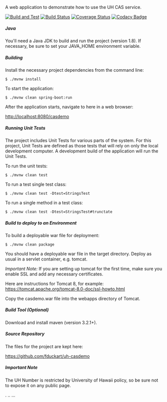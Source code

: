 A web application to demonstrate how to use the UH CAS service.

[![Build and Test](https://github.com/fduckart/uh-casdemo/actions/workflows/build-test.yml/badge.svg)](https://github.com/fduckart/uh-casdemo/actions/workflows/build-test.yml)
[![Build Status](https://travis-ci.org/fduckart/uh-casdemo.png?branch=master)](https://travis-ci.org/fduckart/uh-casdemo)
[![Coverage Status](https://coveralls.io/repos/github/fduckart/uh-casdemo/badge.svg?branch=master)](https://coveralls.io/github/fduckart/uh-casdemo?branch=master)
[![Codacy Badge](https://api.codacy.com/project/badge/Grade/f5fdc71206a64aa4a7dc9ffe9c988cd1)](https://www.codacy.com/manual/fduckart/uh-casdemo?utm_source=github.com&amp;utm_medium=referral&amp;utm_content=fduckart/uh-casdemo&amp;utm_campaign=Badge_Grade)

##### Java
You'll need a Java JDK to build and run the project (version 1.8).
If necessary, be sure to set your JAVA_HOME environment variable.

##### Building
Install the necessary project dependencies from the command line:

    $ ./mvnw install

To start the application:

    $ ./mvnw clean spring-boot:run

After the application starts, navigate to here in a web browser:

<http://localhost:8080/casdemo>

##### Running Unit Tests
The project includes Unit Tests for various parts of the system.
For this project, Unit Tests are defined as those tests that will
rely on only the local development computer.
A development build of the application will run the Unit Tests.

To run the unit tests:

    $ ./mvnw clean test

To run a test single test class:

    $ ./mvnw clean test -Dtest=StringsTest

To run a single method in a test class:

    $ ./mvnw clean test -Dtest=StringsTest#trunctate

##### Build to deploy to an Environment
To build a deployable war file for deployment:

    $ ./mvnw clean package

You should have a deployable war file in the target directory.
Deploy as usual in a servlet container, e.g. tomcat.

_Important Note:_
If you are setting up tomcat for the first time,
make sure you enable SSL and add any necessary certificates.

Here are instructions for Tomcat 8, for example:
<https://tomcat.apache.org/tomcat-8.0-doc/ssl-howto.html>

Copy the casdemo.war file into the webapps directory of Tomcat.

##### Build Tool (Optional)
Download and install maven (version 3.2.1+).

##### Source Repository
The files for the project are kept here:

<https://github.com/fduckart/uh-casdemo>

##### Important Note
The UH Number is restricted by University of Hawaii policy, so be sure not to expose it on any public page.

.
..
...
